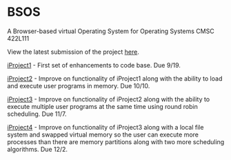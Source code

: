 BSOS
============

A Browser-based virtual Operating System for Operating Systems CMSC 422L111

View the latest submission of the project <a href="http://bsilvia.github.com/Layered-Cake">here</a>.

<a href="http://labouseur.com/courses/os/iProject1.pdf">iProject1</a> - First set of enhancements to code base.  Due 9/19.

<a href="http://labouseur.com/courses/os/iProject2.pdf">iProject2</a> - Improve on functionality of iProject1 along with the ability to load and execute user programs in memory.  Due 10/10.

<a href="http://labouseur.com/courses/os/iProject3.pdf">iProject3</a> - Improve on functionality of iProject2 along with the ability to execute multiple user programs at the same time using round robin scheduling.  Due 11/7.

<a href="http://labouseur.com/courses/os/iProject4.pdf">iProject4</a> - Improve on functionality of iProject3 along with a local file system and swapped virtual memory so the user can execute more processes than there are memory partitions along with two more scheduling algorithms.  Due 12/2.

